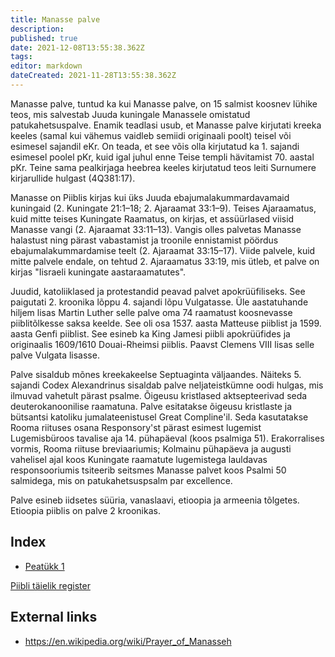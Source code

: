 ```yaml
---
title: Manasse palve
description: 
published: true
date: 2021-12-08T13:55:38.362Z
tags: 
editor: markdown
dateCreated: 2021-11-28T13:55:38.362Z
---
```


Manasse palve, tuntud ka kui Manasse palve, on 15 salmist koosnev lühike teos, mis salvestab Juuda kuningale Manassele omistatud patukahetsuspalve. Enamik teadlasi usub, et Manasse palve kirjutati kreeka keeles (samal kui vähemus vaidleb semiidi originaali poolt) teisel või esimesel sajandil eKr. On teada, et see võis olla kirjutatud ka 1. sajandi esimesel poolel pKr, kuid igal juhul enne Teise templi hävitamist 70. aastal pKr. Teine sama pealkirjaga heebrea keeles kirjutatud teos leiti Surnumere kirjarullide hulgast (4Q381:17).

Manasse on Piiblis kirjas kui üks Juuda ebajumalakummardavamaid kuningaid (2. Kuningate 21:1–18; 2. Ajaraamat 33:1–9). Teises Ajaraamatus, kuid mitte teises Kuningate Raamatus, on kirjas, et assüürlased viisid Manasse vangi (2. Ajaraamat 33:11–13). Vangis olles palvetas Manasse halastust ning pärast vabastamist ja troonile ennistamist pöördus ebajumalakummardamise teelt (2. Ajaraamat 33:15–17). Viide palvele, kuid mitte palvele endale, on tehtud 2. Ajaraamatus 33:19, mis ütleb, et palve on kirjas "Iisraeli kuningate aastaraamatutes".

Juudid, katoliiklased ja protestandid peavad palvet apokrüüfiliseks. See paigutati 2. kroonika lõppu 4. sajandi lõpu Vulgatasse. Üle aastatuhande hiljem lisas Martin Luther selle palve oma 74 raamatust koosnevasse piiblitõlkesse saksa keelde. See oli osa 1537. aasta Matteuse piiblist ja 1599. aasta Genfi piiblist. See esineb ka King Jamesi piibli apokrüüfides ja originaalis 1609/1610 Douai-Rheimsi piiblis. Paavst Clemens VIII lisas selle palve Vulgata lisasse.

Palve sisaldub mõnes kreekakeelse Septuaginta väljaandes. Näiteks 5. sajandi Codex Alexandrinus sisaldab palve neljateistkümne oodi hulgas, mis ilmuvad vahetult pärast psalme. Õigeusu kristlased aktsepteerivad seda deuterokanoonilise raamatuna. Palve esitatakse õigeusu kristlaste ja bütsantsi katoliku jumalateenistusel Great Compline'il. Seda kasutatakse Rooma riituses osana Responsory'st pärast esimest lugemist Lugemisbüroos tavalise aja 14. pühapäeval (koos psalmiga 51). Erakorralises vormis, Rooma riituse breviaariumis; Kolmainu pühapäeva ja augusti vahelisel ajal koos Kuningate raamatute lugemistega lauldavas responsooriumis tsiteerib seitsmes Manasse palvet koos Psalmi 50 salmidega, mis on patukahetsuspsalm par excellence.

Palve esineb iidsetes süüria, vanaslaavi, etioopia ja armeenia tõlgetes. Etioopia piiblis on palve 2 kroonikas.

## Index

- [Peatükk 1](/et/Bible/Prayer_of_Manesseh/1)



[Piibli täielik register](/et/index/bible)


## External links

- https://en.wikipedia.org/wiki/Prayer_of_Manasseh